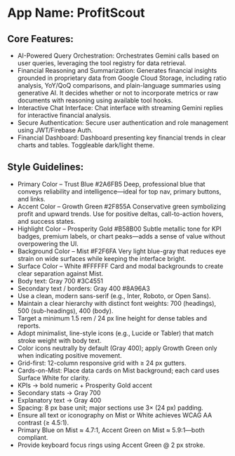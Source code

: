 # **App Name**: ProfitScout

## Core Features:

- AI-Powered Query Orchestration: Orchestrates Gemini calls based on user queries, leveraging the tool registry for data retrieval.
- Financial Reasoning and Summarization: Generates financial insights grounded in proprietary data from Google Cloud Storage, including ratio analysis, YoY/QoQ comparisons, and plain-language summaries using generative AI. It decides whether or not to incorporate metrics or raw documents with reasoning using available tool hooks.
- Interactive Chat Interface: Chat interface with streaming Gemini replies for interactive financial analysis.
- Secure Authentication: Secure user authentication and role management using JWT/Firebase Auth.
- Financial Dashboard: Dashboard presenting key financial trends in clear charts and tables. Toggleable dark/light theme.

## Style Guidelines:

- Primary Color – Trust Blue #2A6FB5 Deep, professional blue that conveys reliability and intelligence—ideal for top nav, primary buttons, and links.
- Accent Color – Growth Green #2F855A Conservative green symbolizing profit and upward trends. Use for positive deltas, call-to-action hovers, and success states.
- Highlight Color – Prosperity Gold #B58B00 Subtle metallic tone for KPI badges, premium labels, or chart peaks—adds a sense of value without overpowering the UI.
- Background Color – Mist #F2F6FA Very light blue-gray that reduces eye strain on wide surfaces while keeping the interface bright.
- Surface Color – White #FFFFFF Card and modal backgrounds to create clear separation against Mist.
- Body text: Gray 700 #3C4551
- Secondary text / borders: Gray 400 #8A96A3
- Use a clean, modern sans-serif (e.g., Inter, Roboto, or Open Sans).
- Maintain a clear hierarchy with distinct font weights: 700 (headings), 500 (sub-headings), 400 (body).
- Target a minimum 1.5 rem / 24 px line height for dense tables and reports.
- Adopt minimalist, line-style icons (e.g., Lucide or Tabler) that match stroke weight with body text.
- Color icons neutrally by default (Gray 400); apply Growth Green only when indicating positive movement.
- Grid-first: 12-column responsive grid with ≥ 24 px gutters.
- Cards-on-Mist: Place data cards on Mist background; each card uses Surface White for clarity.
- KPIs → bold numeric + Prosperity Gold accent
- Secondary stats → Gray 700
- Explanatory text → Gray 400
- Spacing: 8 px base unit; major sections use 3× (24 px) padding.
- Ensure all text or iconography on Mist or White achieves WCAG AA contrast (≥ 4.5:1).
- Primary Blue on Mist ≈ 4.7:1, Accent Green on Mist ≈ 5.9:1—both compliant.
- Provide keyboard focus rings using Accent Green @ 2 px stroke.